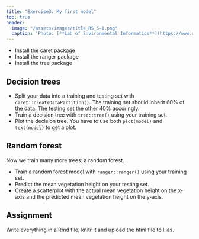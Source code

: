 ```yaml
---
title: "Exercise3: My first model"
toc: true
header:
  image: "/assets/images/title_RS_5-1.png"
  caption: 'Photo: [**Lab of Environmental Informatics**](https://www.uni-marburg.de/en/fb19/disciplines/physisch/environmentalinformatics){:target="_blank"}'
---
```


* Install the caret package
* Install the ranger package
* Install the tree package

## Decision trees

* Split your data into a training and testing set with `caret::createDataPartition()`. The training set should inherit 60% of the data. The testing set the other 40% accoringly.
* Train a decision tree with `tree::tree()` using your training set.
* Plot the decision tree. You have to use both `plot(model)` and `text(model)` to get a plot.


## Random forest


Now we train many more trees: a random forest.

* Train a random forest model with `ranger::ranger()` using your training set.
* Predict the mean vegetation height on your testing set.
* Create a scatterplot with the actual mean vegetation height on the x-axis and the predicted mean vegetation height on the y-axis.


## Assignment
Write everything in a Rmd file, knitr it and upload the html file to Ilias.



